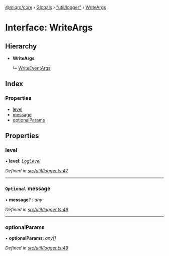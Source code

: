 [@miqro/core](../README.md) › [Globals](../globals.md) › ["util/logger"](../modules/_util_logger_.md) › [WriteArgs](_util_logger_.writeargs.md)

# Interface: WriteArgs

## Hierarchy

* **WriteArgs**

  ↳ [WriteEventArgs](_util_logger_.writeeventargs.md)

## Index

### Properties

* [level](_util_logger_.writeargs.md#level)
* [message](_util_logger_.writeargs.md#optional-message)
* [optionalParams](_util_logger_.writeargs.md#optionalparams)

## Properties

###  level

• **level**: *[LogLevel](../modules/_util_logger_.md#loglevel)*

*Defined in [src/util/logger.ts:47](https://github.com/claukers/miqro-core/blob/4c91395/src/util/logger.ts#L47)*

___

### `Optional` message

• **message**? : *any*

*Defined in [src/util/logger.ts:48](https://github.com/claukers/miqro-core/blob/4c91395/src/util/logger.ts#L48)*

___

###  optionalParams

• **optionalParams**: *any[]*

*Defined in [src/util/logger.ts:49](https://github.com/claukers/miqro-core/blob/4c91395/src/util/logger.ts#L49)*
